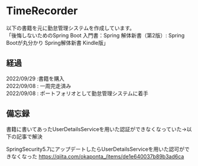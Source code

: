 
# TimeRecorder

以下の書籍を元に勤怠管理システムを作成しています。<br>
「後悔しないためのSpring Boot 入門書：Spring 解体新書（第2版）: Spring Bootが丸分かり Spring解体新書 Kindle版」

## 経過

2022/09/29 :書籍を購入<br>
2022/09/08 : 一周完走済み<br>
2022/09/08 : ポートフォリオとして勤怠管理システムに着手

## 備忘録      

書籍に書いてあったUserDetailsServiceを用いた認証ができなくなっていた→以下の記事で解決

SpringSecurity5.7にアップデートしたらUserDetailsServiceを用いた認可ができなくなった
https://qiita.com/okaponta_/items/de1e640037b89b3ad6ca
